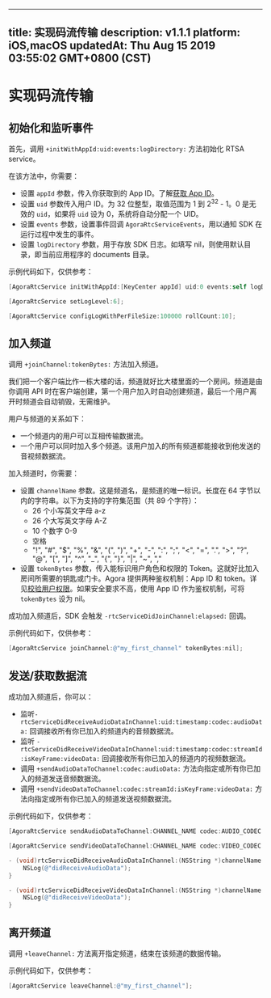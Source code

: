 
---
title: 实现码流传输
description: v1.1.1
platform: iOS,macOS
updatedAt: Thu Aug 15 2019 03:55:02 GMT+0800 (CST)
---
# 实现码流传输
## 初始化和监听事件
首先，调用 `+initWithAppId:uid:events:logDirectory:` 方法初始化 RTSA service。

在该方法中，你需要：
- 设置 `appId` 参数，传入你获取到的 App ID。了解[获取 App ID](../../cn/RTSA/demo_guide_ios.md)。
- 设置 `uid` 参数传入用户 ID。为 32 位整型，取值范围为 1 到 2<sup>32</sup> - 1。0 是无效的 `uid`，如果将 `uid` 设为 0，系统将自动分配一个 UID。
- 设置 `events` 参数，设置事件回调 `AgoraRtcServiceEvents`，用以通知 SDK 在运行过程中发生的事件。
- 设置 `logDirectory` 参数，用于存放 SDK 日志。如填写 nil，则使用默认目录，即当前应用程序的 documents 目录。

示例代码如下，仅供参考：
~~~objective-c
[AgoraRtcService initWithAppId:[KeyCenter appId] uid:0 events:self logDirectory:nil];

[AgoraRtcService setLogLevel:6];

[AgoraRtcService configLogWithPerFileSize:100000 rollCount:10];
~~~

## 加入频道

调用 `+joinChannel:tokenBytes:` 方法加入频道。

我们把一个客户端比作一栋大楼的话，频道就好比大楼里面的一个房间。频道是由你调用 API 时在客户端创建，第一个用户加入时自动创建频道，最后一个用户离开时频道会自动销毁，无需维护。

用户与频道的关系如下：
* 一个频道内的用户可以互相传输数据流。
* 一个用户可以同时加入多个频道。该用户加入的所有频道都能接收到他发送的音视频数据流。

加入频道时，你需要：
- 设置 `channelName` 参数。这是频道名，是频道的唯一标识。长度在 64 字节以内的字符串。以下为支持的字符集范围（共 89 个字符）：
	- 26 个小写英文字母 a-z
	- 26 个大写英文字母 A-Z
	- 10 个数字 0-9
	- 空格
	- "!", "#", "$", "%", "&", "(", ")", "+", "-", ":", ";", "<", "=", ".", ">", "?", "@", "[", "]", "^", "_", "{", "}", "|", "~", ","
- 设置 `tokenBytes` 参数，传入能标识用户角色和权限的 Token。这就好比加入房间所需要的钥匙或门卡。Agora 提供两种鉴权机制：App ID 和 token。详见[校验用户权限](https://docs.agora.io/cn/Agora%20Platform/token?platform=All%20Platforms)。如果安全要求不高，使用 App ID 作为鉴权机制，可将 `tokenBytes` 设为 nil。

成功加入频道后，SDK 会触发 `-rtcServiceDidJoinChannel:elapsed:` 回调。

示例代码如下，仅供参考：
~~~objective-c
[AgoraRtcService joinChannel:@"my_first_channel" tokenBytes:nil];
~~~

## 发送/获取数据流
成功加入频道后，你可以：
* 监听`-rtcServiceDidReceiveAudioDataInChannel:uid:timestamp:codec:audioData:` 回调接收所有你已加入的频道内的音频数据流。
* 监听 `-rtcServiceDidReceiveVideoDataInChannel:uid:timestamp:codec:streamId:isKeyFrame:videoData:` 回调接收所有你已加入的频道内的视频数据流。
* 调用 `+sendAudioDataToChannel:codec:audioData:` 方法向指定或所有你已加入的频道发送音频数据流。
* 调用 `+sendVideoDataToChannel:codec:streamId:isKeyFrame:videoData:` 方法向指定或所有你已加入的频道发送视频数据流。

示例代码如下，仅供参考：
~~~objective-c
[AgoraRtcService sendAudioDataToChannel:CHANNEL_NAME codec:AUDIO_CODEC audioData:data];

[AgoraRtcService sendVideoDataToChannel:CHANNEL_NAME codec:VIDEO_CODEC  streamId:VIDEO_STREAM_ID isKeyFrame:shouldBeKey videoData:data];

- (void)rtcServiceDidReceiveAudioDataInChannel:(NSString *)channelName uid:(uint32_t)uid timestamp:(uint16_t)timestamp codec:(uint8_t)codec audioData:(NSData *)audioData {
	NSLog(@"didReceiveAudioData");
}

- (void)rtcServiceDidReceiveVideoDataInChannel:(NSString *)channelName uid:(uint32_t)uid timestamp:(uint16_t)timestamp codec:(uint8_t)codec streamId:(uint8_t)streamId isKeyFrame:(BOOL)isKeyFrame videoData:(NSData *)videoData {
	NSLog(@"didReceiveVideoData");
}

~~~

## 离开频道
调用 `+leaveChannel:`  方法离开指定频道，结束在该频道的数据传输。

示例代码如下，仅供参考：
~~~objective-c
[AgoraRtcService leaveChannel:@"my_first_channel"];
~~~




